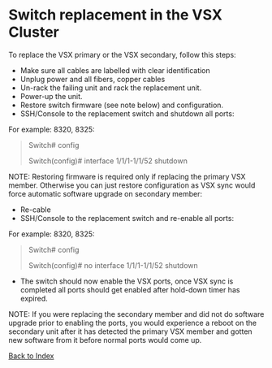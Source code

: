 # Switch replacement in the VSX Cluster

To replace the VSX primary or the VSX secondary, follow this steps: 

* Make sure all cables are labelled with clear identification 
* Unplug power and all fibers, copper cables 
* Un-rack the failing unit and rack the replacement unit. 
* Power-up the unit. 
* Restore switch firmware (see note below) and configuration. 
* SSH/Console to the replacement switch and shutdown all ports: 

For example: 8320, 8325: 

> Switch# config
> 
> Switch(config)# interface 1/1/1-1/1/52 shutdown 

NOTE: Restoring firmware is required only if replacing the primary VSX member. Otherwise you can just restore configuration as VSX sync would force automatic software upgrade on secondary member: 

* Re-cable
* SSH/Console to the replacement switch and re-enable all ports: 

For example: 8320, 8325:

> Switch# config
> 
> Switch(config)# no interface 1/1/1-1/1/52 shutdown

* The switch should now enable the VSX ports, once VSX sync is completed all ports should get enabled after hold-down timer has expired. 

NOTE: If you were replacing the secondary member and did not do software upgrade prior to enabling the ports, you would experience a reboot on the secondary unit after it has detected the primary VSX member and gotten new software from it before normal ports would come up.

[Back to Index](./index.md)

